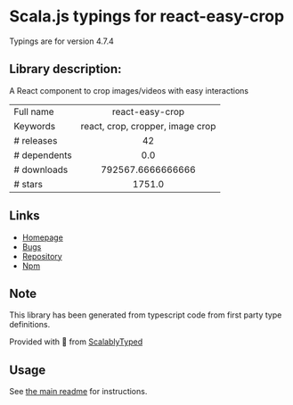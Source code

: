 
# Scala.js typings for react-easy-crop

Typings are for version 4.7.4

## Library description:
A React component to crop images/videos with easy interactions

|                    |                 |
| ------------------ | :-------------: |
| Full name          | react-easy-crop |
| Keywords           | react, crop, cropper, image crop |
| # releases         | 42 |
| # dependents       | 0.0 |
| # downloads        | 792567.6666666666 |
| # stars            | 1751.0 |

## Links
- [Homepage](https://ValentinH.github.io/react-easy-crop/)
- [Bugs](https://github.com/ValentinH/react-easy-crop/issues)
- [Repository](https://github.com/ValentinH/react-easy-crop)
- [Npm](https://www.npmjs.com/package/react-easy-crop)
    


## Note
This library has been generated from typescript code from first party type definitions.

Provided with :purple_heart: from [ScalablyTyped](https://github.com/oyvindberg/ScalablyTyped)

## Usage
See [the main readme](../../readme.md) for instructions.


